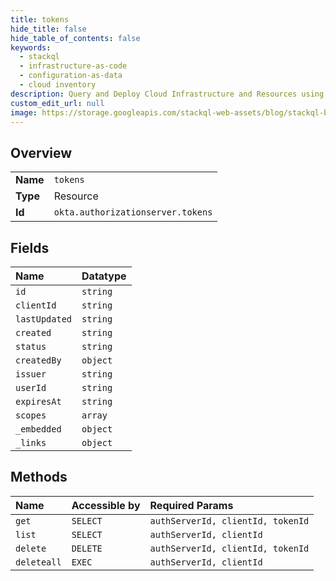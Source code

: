 ```yaml
---
title: tokens
hide_title: false
hide_table_of_contents: false
keywords:
  - stackql
  - infrastructure-as-code
  - configuration-as-data
  - cloud inventory
description: Query and Deploy Cloud Infrastructure and Resources using SQL
custom_edit_url: null
image: https://storage.googleapis.com/stackql-web-assets/blog/stackql-blog-post-featured-image.png
---
```

  
    

## Overview
<table><tbody>
<tr><td><b>Name</b></td><td><code>tokens</code></td></tr>
<tr><td><b>Type</b></td><td>Resource</td></tr>
<tr><td><b>Id</b></td><td><code>okta.authorizationserver.tokens</code></td></tr>
</tbody></table>

## Fields
| Name | Datatype |
|:-----|:---------|
| `id` | `string` |
| `clientId` | `string` |
| `lastUpdated` | `string` |
| `created` | `string` |
| `status` | `string` |
| `createdBy` | `object` |
| `issuer` | `string` |
| `userId` | `string` |
| `expiresAt` | `string` |
| `scopes` | `array` |
| `_embedded` | `object` |
| `_links` | `object` |
## Methods
| Name | Accessible by | Required Params |
|:-----|:--------------|:----------------|
| `get` | `SELECT` | `authServerId, clientId, tokenId` |
| `list` | `SELECT` | `authServerId, clientId` |
| `delete` | `DELETE` | `authServerId, clientId, tokenId` |
| `deleteall` | `EXEC` | `authServerId, clientId` |
